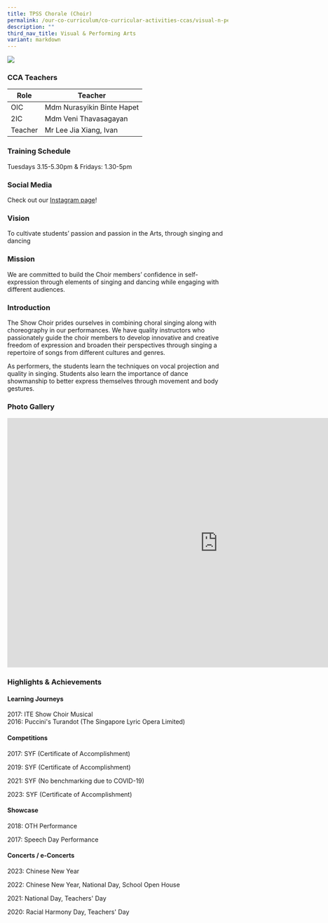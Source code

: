 ```yaml
---
title: TPSS Chorale (Choir)
permalink: /our-co-curriculum/co-curricular-activities-ccas/visual-n-performing-arts/show-choir/
description: ""
third_nav_title: Visual & Performing Arts
variant: markdown
---
```

![](/images/showchoir2023.jpg)

### CCA Teachers

| Role | Teacher |
|---|---|
| OIC | Mdm Nurasyikin Binte Hapet |
| 2IC | Mdm Veni Thavasagayan |
| Teacher | Mr Lee Jia Xiang, Ivan |

### Training Schedule
Tuesdays 3.15-5.30pm &amp; Fridays: 1.30-5pm

### Social Media 
Check out our [Instagram page](https://www.instagram.com/tpsspulse/)! 

### Vision 
To cultivate students’ passion and passion in the Arts, through singing and dancing

### Mission 
We are committed to build the Choir members’ confidence in self-expression through elements of singing and dancing while engaging with different audiences.


### Introduction 
The Show Choir prides ourselves in combining choral singing along with choreography in our performances. We have quality instructors who passionately guide the choir members to develop innovative and creative freedom of expression and broaden their perspectives through singing a repertoire of songs from different cultures and genres. 

As performers, the students learn the techniques on vocal projection and quality in singing. Students also learn the importance of dance showmanship to better express themselves through movement and body gestures.

### Photo Gallery 
<iframe src="https://docs.google.com/presentation/d/e/2PACX-1vTQMvMnjIF_Bn6A4dpEnRQnyvjn4rcxCnk_Wt8q6TD2k3E3orBTd91kCNo_vlehavNpgMeyM-Rq-VQR/embed?start=true&amp;loop=true&amp;delayms=3000" frameborder="0" width="960" height="569" allowfullscreen="true"></iframe>

### Highlights &amp; Achievements
#### Learning Journeys
2017: ITE Show Choir Musical<br>
2016: Puccini's Turandot (The Singapore Lyric Opera Limited)
#### Competitions
2017: SYF (Certificate of Accomplishment)

2019: SYF (Certificate of Accomplishment) 

2021: SYF (No benchmarking due to COVID-19)

2023: SYF (Certificate of Accomplishment)
#### Showcase
2018: OTH Performance

2017: Speech Day Performance
#### Concerts / e-Concerts
2023: Chinese New Year

2022: Chinese New Year, National Day, School Open House

2021: National Day, Teachers' Day

2020: Racial Harmony Day, Teachers' Day